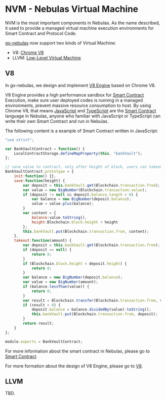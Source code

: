 # NVM - Nebulas Virtual Machine

NVM is the most important components in Nebulas. As the name described, it used to provide a managed virtual machine execution environments for Smart Contract and Protocol Code.

[go-nebulas](https://github.com/nebulasio/go-nebulas) now support two kinds of Virtual Machine:
 - V8: [Chrome V8](https://developers.google.com/v8/)
 - LLVM: [Low-Level Virtual Machine](https://llvm.org)

## V8

In go-nebulas, we design and implement [V8 Engine](https://github.com/nebulasio/wiki/blob/master/v8_engine.md) based on Chrome V8.

V8 Engine provides a high performance sandbox for [Smart Contract](https://github.com/nebulasio/wiki/blob/master/smart_contract.md) Execution, make sure user deployed codes is running in a managed environments, prevent massive resource consumption to host. By using Chrome V8, that means [JavaScript](https://en.wikipedia.org/wiki/JavaScript) and [TypeScript](https://en.wikipedia.org/wiki/TypeScript) are the [Smart Contract](https://github.com/nebulasio/wiki/blob/master/smart_contract.md) language in Nebulas, anyone who familiar with JavaScript or TypeScript can write their own Smart Contract and run in Nebulas.

The following content is a example of Smart Contract written in JavaScript:

```javascript
"use strict";

var BankVaultContract = function() {
    LocalContractStorage.defineMapProperty(this, "bankVault");
};

// save value to contract, only after height of block, users can takeout
BankVaultContract.prototype = {
    init:function() {},
    save:function(height) {
        var deposit = this.bankVault.get(Blockchain.transaction.from);
        var value = new BigNumber(Blockchain.transaction.value);
        if (deposit != null && deposit.balance.length > 0) {
            var balance = new BigNumber(deposit.balance);
            value = value.plus(balance);
        }
        var content = {
            balance:value.toString(),
            height:Blockchain.block.height + height
        };
        this.bankVault.put(Blockchain.transaction.from, content);
    },
    takeout:function(amount) {
        var deposit = this.bankVault.get(Blockchain.transaction.from);
        if (deposit == null) {
            return 0;
        }
        if (Blockchain.block.height < deposit.height) {
            return 0;
        }
        var balance = new BigNumber(deposit.balance);
        var value = new BigNumber(amount);
        if (balance.lessThan(value)) {
            return 0;
        }
        var result = Blockchain.transfer(Blockchain.transaction.from, value);
        if (result > 0) {
            deposit.balance = balance.dividedBy(value).toString();
            this.bankVault.put(Blockchain.transaction.from, deposit);
        }
        return result;
    }
};

module.exports = BankVaultContract;
```
For more information about the smart contract in Nebulas, please go to [Smart Contract](https://github.com/nebulasio/wiki/blob/master/smart_contract.md).

For more formation about the design of V8 Engine, please go to [V8](https://github.com/nebulasio/wiki/blob/master/v8_engine.md).

## LLVM

TBD.
